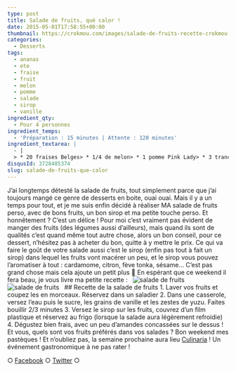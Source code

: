 ```yaml
---
type: post
title: Salade de fruits, qué calor !
date: 2015-05-01T17:58:55+00:00
thumbnail: https://crokmou.com/images/salade-de-fruits-recette-crokmou-blog-culinaire.jpg
categories: 
  - Desserts
tags: 
  - ananas
  - ete
  - fraise
  - fruit
  - melon
  - pomme
  - salade
  - sirop
  - vanille
ingredient_qty: 
  - Pour 4 personnes
ingredient_temps: 
  - 'Préparation : 15 minutes | Attente : 120 minutes'
ingredient_textarea: |
  - |
  > * 20 fraises Belges> * 1/4 de melon> * 1 pomme Pink Lady> * 3 tranches d'ananas> * 200g d'eau> * 100g de sucre> * 1 gousse de vanille> * 1 càc de zeste de yuzu (facultatif)> * amandes concassées (facultatif)
disqusId: 3728485374
slug: salade-de-fruits-que-calor
---
```


J’ai longtemps détesté la salade de fruits, tout simplement parce que j’ai toujours mangé ce genre de desserts en boite, ouai ouai. Mais il y a un temps pour tout, et je me suis enfin décidé à réaliser MA salade de fruits perso, avec de bons fruits, un bon sirop et ma petite touche perso. Et honnêtement ? C’est un délice ! Pour moi c’est vraiment pas évident de manger des fruits (des légumes aussi d’ailleurs), mais quand ils sont de qualités c’est quand même tout autre chose, alors un bon conseil, pour ce dessert, n’hésitez pas à acheter du bon, quitte à y mettre le prix. Ce qui va faire le goût de votre salade aussi c’est le sirop (enfin pas tout à fait un sirop) dans lequel les fruits vont macérer un peu, et le sirop vous pouvez l’aromatiser à tout : cardamome, citron, fève tonka, sésame… C’est pas grand chose mais cela ajoute un petit plus 🙂 En espérant que ce weekend il fera beau, je vous livre ma petite recette :   ![salade de fruits](http://www.crokmou.com/wp-content/uploads/2015/05/salade-de-fruits-recette-crokmou-blog-culinaire-2.jpg)![salade de fruits](http://www.crokmou.com/wp-content/uploads/2015/05/salade-de-fruits-recette-crokmou-blog-culinaire-1.jpg)   ## Recette de la salade de fruits 1\. Laver vos fruits et coupez les en morceaux. Réservez dans un saladier 2\. Dans une casserole, versez l’eau puis le sucre, les grains de vanille et les zestes de yuzu. Faites bouillir 2/3 minutes 3\. Versez le sirop sur les fruits, couvrez d’un film plastique et réservez au frigo (lorsque la salade aura légèrement refroidie) 4\. Dégustez bien frais, avec un peu d’amandes concassées sur le dessus !   Et vous, quels sont vos fruits préférés dans vos salades ? Bon weekend mes pastèques ! Et n’oubliez pas, la semaine prochaine aura lieu [Culinaria](http://www.crokmou.com/culinaria-2014-un-sacre-festin/) ! Un événement gastronomique à ne pas rater !  

○ [Facebook](https://www.facebook.com/crokmou.blog) ○ [Twitter](https://twitter.com/Crokmou) ○